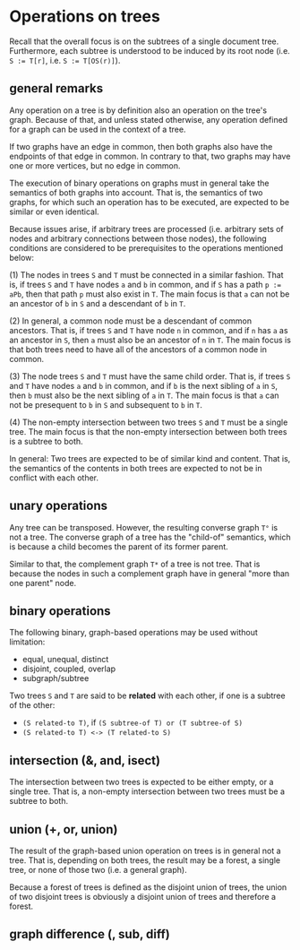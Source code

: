 
<!-- ======================================================================= -->
# Operations on trees

Recall that the overall focus is on the subtrees of a single document tree.
Furthermore, each subtree is understood to be induced by its root node (i.e.
`S := T[r]`, i.e. `S := T[OS(r)]`).

<!-- ======================================================================= -->
## general remarks

Any operation on a tree is by definition also an operation on the tree's graph.
Because of that, and unless stated otherwise, any operation defined for a graph
can be used in the context of a tree.

If two graphs have an edge in common, then both graphs also have the endpoints
of that edge in common. In contrary to that, two graphs may have one or more
vertices, but no edge in common.

The execution of binary operations on graphs must in general take the semantics
of both graphs into account. That is, the semantics of two graphs, for which
such an operation has to be executed, are expected to be similar or even
identical.

Because issues arise, if arbitrary trees are processed (i.e. arbitrary sets of
nodes and arbitrary connections between those nodes), the following conditions
are considered to be prerequisites to the operations mentioned below:

(1) The nodes in trees `S` and `T` must be connected in a similar fashion.
That is, if trees `S` and `T` have nodes `a` and `b` in common, and if `S`
has a path `p := aPb`, then that path `p` must also exist in `T`. The main
focus is that `a` can not be an ancestor of `b` in `S` and a descendant of
`b` in `T`.

(2) In general, a common node must be a descendant of common ancestors. That is,
if trees `S` and `T` have node `n` in common, and if `n` has `a` as an ancestor
in `S`, then `a` must also be an ancestor of `n` in `T`. The main focus is that
both trees need to have all of the ancestors of a common node in common.

(3) The node trees `S` and `T` must have the same child order. That is, if trees
`S` and `T` have nodes `a` and `b` in common, and if `b` is the next sibling of
`a` in `S`, then `b` must also be the next sibling of `a` in `T`. The main focus
is that `a` can not be presequent to `b` in `S` and subsequent to `b` in `T`.

(4) The non-empty intersection between two trees `S` and `T` must be a single
tree. The main focus is that the non-empty intersection between both trees is
a subtree to both.

In general: Two trees are expected to be of similar kind and content. That is,
the semantics of the contents in both trees are expected to not be in conflict
with each other.

<!-- ======================================================================= -->
## unary operations

Any tree can be transposed. However, the resulting converse graph `T°` is not
a tree. The converse graph of a tree has the "child-of" semantics, which is
because a child becomes the parent of its former parent.

Similar to that, the complement graph `T*` of a tree is not tree. That is
because the nodes in such a complement graph have in general "more than one
parent" node.

<!-- ======================================================================= -->
## binary operations

The following binary, graph-based operations may be used without limitation:

* equal, unequal, distinct
* disjoint, coupled, overlap
* subgraph/subtree

Two trees `S` and `T` are said to be **related** with each other,
if one is a subtree of the other:

* `(S related-to T)`, if `(S subtree-of T) or (T subtree-of S)`
* `(S related-to T) <-> (T related-to S)`

<!-- ======================================================================= -->
## intersection (&, and, isect)

The intersection between two trees is expected to be either empty, or a single
tree. That is, a non-empty intersection between two trees must be a subtree to
both.

<!-- ======================================================================= -->
## union (+, or, union)

The result of the graph-based union operation on trees is in general not a tree.
That is, depending on both trees, the result may be a forest, a single tree, or
none of those two (i.e. a general graph).

Because a forest of trees is defined as the disjoint union of trees, the union
of two disjoint trees is obviously a disjoint union of trees and therefore a
forest.

<!-- ======================================================================= -->
## graph difference (\, sub, diff)
